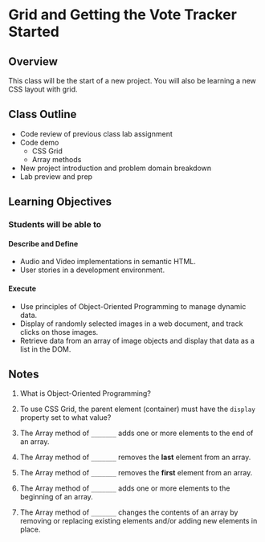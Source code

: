 # Grid and Getting the Vote Tracker Started

## Overview

This class will be the start of a new project. You will also be learning a new CSS layout with grid.

## Class Outline

- Code review of previous class lab assignment
- Code demo
  - CSS Grid
  - Array methods
- New project introduction and problem domain breakdown
- Lab preview and prep

## Learning Objectives

### Students will be able to

#### Describe and Define

- Audio and Video implementations in semantic HTML.
- User stories in a development environment.

#### Execute

- Use principles of Object-Oriented Programming to manage dynamic data.
- Display of randomly selected images in a web document, and track clicks on those images.
- Retrieve data from an array of image objects and display that data as a list in the DOM.

## Notes

1. What is Object-Oriented Programming?

1. To use CSS Grid, the parent element (container) must have the `display` property set to what value?

1. The Array method of `_______` adds one or more elements to the end of an array.

1. The Array method of `_______` removes the **last** element from an array.

1. The Array method of `_______` removes the **first** element from an array.

1. The Array method of `_______` adds one or more elements to the beginning of an array.

1. The Array method of `_______` changes the contents of an array by removing or replacing existing elements and/or adding new elements in place.
